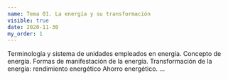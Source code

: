 ```yaml
---
name: Tema 01. La energía y su transformación
visible: true
date: 2020-11-30
my_order: 1
---
```


Terminología y sistema de unidades empleados en energía. Concepto de energía. Formas de manifestación de la energía. Transformación de la energía: rendimiento energético Ahorro energético. 
...
